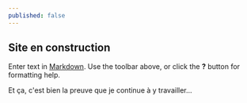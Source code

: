 ```yaml
---
published: false
---
```

## Site en construction

Enter text in [Markdown](http://daringfireball.net/projects/markdown/). Use the toolbar above, or click the **?** button for formatting help.

Et ça, c'est bien la preuve que je continue à y travailler...